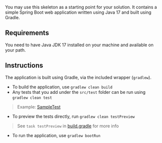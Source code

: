 You may use this skeleton as a starting point for your solution. It contains a simple
Spring Boot web application written using Java 17 and built using Gradle.

## Requirements

You need to have Java JDK 17 installed on your machine and available on your path.

## Instructions

The application is built using Gradle, via the included wrapper (`gradlew`).

- To build the application, use `gradlew clean build`
- Any tests that you add under the ``src/test`` folder can be run using `gradlew clean test`
> Example: [SampleTest](src/test/java/com/casumo/videorental/SampleTest.java)
- To preview the tests directly, run ``gradlew clean testPreview``
> See ``task testPreview`` in [build.gradle](build.gradle) for more info
- To run the application, use `gradlew bootRun`